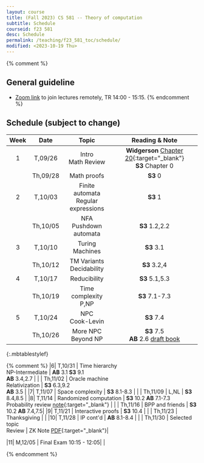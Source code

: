 ```yaml
---
layout: course
title: (Fall 2023) CS 581 -- Theory of computation 
subtitle: Schedule
courseid: f23 581
desc: Schedule
permalink: /teaching/f23_581_toc/schedule/
modified: <2023-10-19 Thu>
---
```


{% comment %}
## General guideline
* [Zoom link](https://pdx.zoom.us/j/83821477952?pwd=QngyOTdwOXh4anovN3dYUFNvWnJjZz09) to join lectures remotely, TR 14:00 - 15:15. 
{% endcomment %}

## Schedule (subject to change)

| Week | Date  | Topic | Reading & Note |
|:-----:| :---------: |:----------:|:-----:|
|1| T,09/26  | Intro <br> Math Review | **Widgerson** [Chapter 20](https://www.math.ias.edu/files/Book-online-Aug0619.pdf#page=1){:target="_blank"} <br> **S3** Chapter 0|
| | Th,09/28 | Math proofs | **S3** 0|
|2| T,10/03 | Finite automata <br> Regular expressions | **S3** 1 |
| | Th,10/05 | NFA <br> Pushdown automata | **S3** 1.2,2.2|
|3| T,10/10 | Turing Machines | **S3** 3.1 |
| | Th,10/12 | TM Variants <br> Decidability | **S3** 3.2,4 |
|4| T,10/17 | Reducibility | **S3** 5.1,5.3|
| | Th,10/19 |Time complexity <br> P,NP| **S3** 7.1-7.3 |
|5| T,10/24 | NPC <br> Cook-Levin | **S3** 7.4 |
| | Th,10/26 | More NPC <br> Beyond NP | **S3** 7.5 <br> **AB** 2.6 [draft book](https://theory.cs.princeton.edu/complexity/)|
{:.mbtablestylef}

{% comment %}
|6| T,10/31 | Time hierarchy <br> NP-Intermediate | **AB** 3.1 **S3** 9.1 <br> **AB** 3.4,2.7 |
| | Th,11/02 | Oracle machine <br> Relativization | **S3** 6.3,9.2 <br> **AB** 3.5 |
|7| T,11/07 | Space complexity | **S3** 8.1-8.3 |
| | Th,11/09 | L,NL | **S3** 8.4,8.5  |
|8| T,11/14 | Randomized computation | **S3** 10.2 **AB** 7.1-7.3 <br> Probability review [note](http://theory.stanford.edu/~trevisan/cs276/notesprob.pdf){:target="_blank"} |
| | Th,11/16 | BPP and friends | **S3** 10.2 **AB** 7.4,7.5|
|9| T,11/21  | Interactive proofs | **S3** 10.4 |
| | Th,11/23 |  Thanksgiving |  |
|10| T,11/28 | IP cont'd | **AB** 8.1-8.4 |
| | Th,11/30 | Selected topic <br> Review | ZK Note [PDF](https://theory.stanford.edu/~trevisan/cs172-07/notezk.pdf){:target="_blank"}|

|11| M,12/05 | Final Exam 10:15 - 12:05| | 

{% endcomment %}
